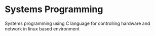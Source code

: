 # Systems Programming
 Systems programming using C language for controlling hardware and network in linux based environment
